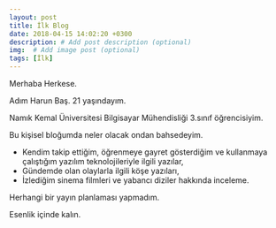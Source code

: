 ```yaml
---
layout: post
title: İlk Blog
date: 2018-04-15 14:02:20 +0300
description: # Add post description (optional)
img:  # Add image post (optional)
tags: [İlk]
---
```


Merhaba Herkese.

Adım Harun Baş. 21 yaşındayım. 

Namık Kemal Üniversitesi Bilgisayar Mühendisliği 3.sınıf öğrencisiyim. 

Bu kişisel bloğumda neler olacak ondan bahsedeyim.

 * Kendim takip ettiğim, öğrenmeye gayret gösterdiğim ve kullanmaya çalıştığım yazılım teknolojileriyle ilgili yazılar,
 * Gündemde olan olaylarla ilgili köşe yazıları,
 * İzlediğim sinema filmleri ve yabancı diziler hakkında inceleme.

Herhangi bir yayın planlaması yapmadım. 

Esenlik içinde kalın.
